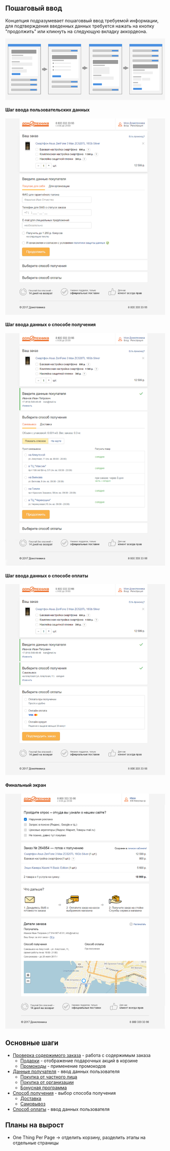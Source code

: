 ## Пошаговый ввод

Концепция подразумевает пошаговвый ввод требуемой информации, для подтверждения введенных данных требуется нажать на кнопку "продолжить" или кликнуть на следующую вкладку аккордеона.

![Аккордеон](../__source/accordion.png)


#### Шаг ввода пользовательских данных
![Обычное состояние](../__source/cart___1step.png)

#### Шаг ввода данных о способе получения
![Обычное состояние](../__source/cart___2step.png)

#### Шаг ввода данных о способе оплаты
![Обычное состояние](../__source/cart___3step.png)

#### Финальный экран
![Обычное состояние](../__source/cart___success_step.png)


## Основные шаги
* [Проверка содержимого заказа](order-list/) - работа с содержимым заказа
	* [Подарки](order-list/Readme.md/#Отображение-подарков) - отображение подарочных акций в корзине
	* [Промокоды](order-list/Readme.md/#Отображение-скидки-по-промокоду) - применение промокодов
* [Данные получателя](user-info/) - ввод данных пользователя
	* [Покупка от частного лица](user-info/personal.md)
	* [Покупка от организации](user-info/company.md)
	* [Бонусная программа](user-info/bonus.md) 
* [Способ получения](getting/) - выбор способа получения
	* [Доставка](getting/delivery/)
	* [Самовывоз](getting/pickup/)
* [Способ оплаты](payment/) - ввод данных пользователя


## Планы на вырост
* One Thing Per Page → отделить корзину, разделить этапы на отдельные страницы 
